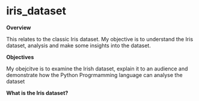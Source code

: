 # iris_dataset
**Overview**<p>This relates to the classic Iris dataset. My objective is to understand the Iris dataset, analysis and make some insights into the dataset.</p>
**Objectives**<p>My obejcitve is to examine the Irish dataset, explain it to an audience and demonstrate how the Python Progrmamming language can analyse the dataset</p>
**What is the Iris dataset?**<p></p>

